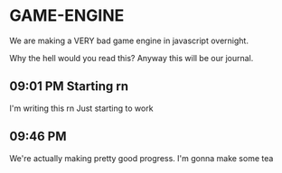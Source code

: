 # GAME-ENGINE

We are making a VERY bad game engine in javascript overnight.

Why the hell would you read this?
Anyway this will be our journal.

## 09:01 PM Starting rn
I'm writing this rn
Just starting to work

## 09:46 PM
We're actually making pretty good progress.
I'm gonna make some tea
